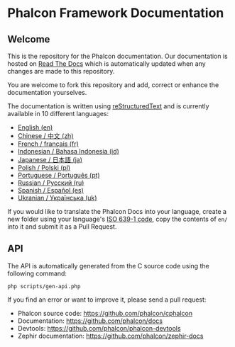 # Phalcon Framework Documentation



## Welcome

This is the repository for the Phalcon documentation. Our documentation is
hosted on [Read The Docs](http://www.readthedocs.org) which is automatically
updated when any changes are made to this repository.

You are welcome to fork this repository and add, correct or enhance the
documentation yourselves.

The documentation is written using [reStructuredText](http://sphinx.pocoo.org/rest.html) and is currently available in 10 different languages:

* [English (en)](https://docs.phalconphp.com/en/latest/index.html)
* [Chinese / 中文 (zh)](https://docs.phalconphp.com/zh/latest/index.html)
* [French / français (fr)](https://docs.phalconphp.com/fr/latest/index.html)
* [Indonesian / Bahasa Indonesia (id)](https://docs.phalconphp.com/id/latest/index.html)
* [Japanese / 日本語 (ja)](https://docs.phalconphp.com/ja/latest/index.html)
* [Polish / Polski (pl)](https://docs.phalconphp.com/pl/latest/index.html)
* [Portuguese / Português (pt)](https://docs.phalconphp.com/pt/latest/index.html)
* [Russian / Русский (ru)](https://docs.phalconphp.com/ru/latest/index.html)
* [Spanish / Español (es)](https://docs.phalconphp.com/es/latest/index.html)
* [Ukranian / Українська (uk)](https://docs.phalconphp.com/uk/latest/index.html)

If you would like to translate the Phalcon Docs into your language, create a new folder using your language's [ISO 639-1 code](https://en.wikipedia.org/wiki/List_of_ISO_639-1_codes), copy the contents of `en/` into it and submit it as a Pull Request.



## API

The API is automatically generated from the C source code using the following command:

    php scripts/gen-api.php

If you find an error or want to improve it, please send a pull request:
* Phalcon source code: https://github.com/phalcon/cphalcon
* Documentation: https://github.com/phalcon/docs
* Devtools: https://github.com/phalcon/phalcon-devtools
* Zephir documentation: https://github.com/phalcon/zephir-docs

